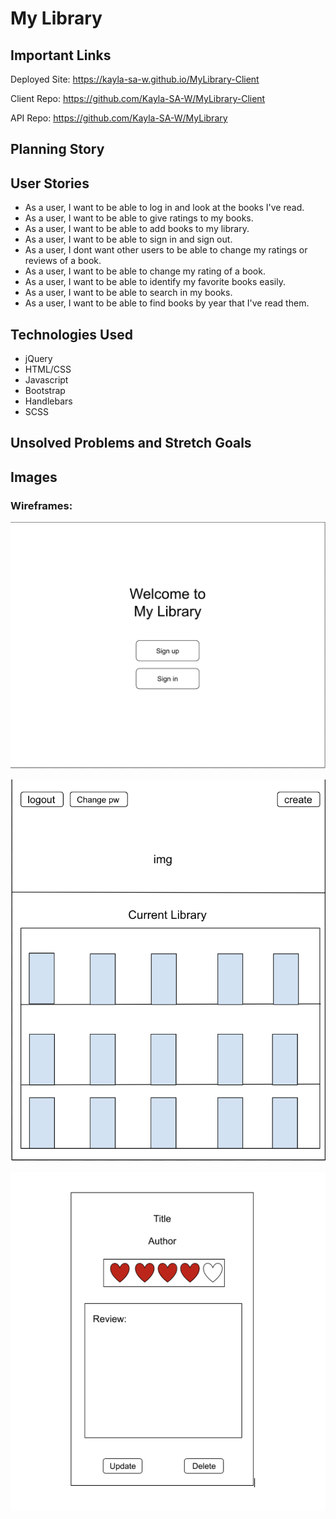 # My Library

## Important Links
Deployed Site: https://kayla-sa-w.github.io/MyLibrary-Client

Client Repo: https://github.com/Kayla-SA-W/MyLibrary-Client

API Repo: https://github.com/Kayla-SA-W/MyLibrary



## Planning Story




## User Stories
* As a user, I want to be able to log in and look at the books I've read.
* As a user, I want to be able to give ratings to my books.
* As a user, I want to be able to add books to my library.
* As a user, I want to be able to sign in and sign out.
* As a user, I dont want other users to be able to change my ratings or reviews of a book.
* As a user, I want to be able to change my rating of a book.
* As a user, I want to be able to identify my favorite books easily.
* As a user, I want to be able to search in my books.
* As a user, I want to be able to find books by year that I've read them.



## Technologies Used
* jQuery
* HTML/CSS
* Javascript
* Bootstrap
* Handlebars
* SCSS

## Unsolved Problems and Stretch Goals


## Images
### Wireframes:
![wireframe image 1](./public/Wireframe-onload.jpeg)

![wireframe image 2](./public/Wireframe-signedinview.jpeg)

![wireframe image 3](./public/Wireframe-bookview.jpeg)

